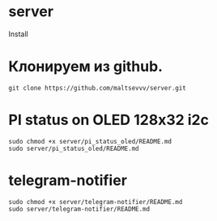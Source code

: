 # server
Install

# Клонируем из github.

    git clone https://github.com/maltsevvv/server.git

# PI status on OLED 128x32 i2c 

    sudo chmod +x server/pi_status_oled/README.md
    sudo server/pi_status_oled/README.md

# telegram-notifier

    sudo chmod +x server/telegram-notifier/README.md
    sudo server/telegram-notifier/README.md
